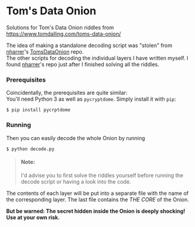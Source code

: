 # Tom's Data Onion
Solutions for Tom's Data Onion riddles from https://www.tomdalling.com/toms-data-onion/

The idea of making a standalone decoding script was "stolen" from [nharrer]'s [TomsDataOnion](https://github.com/nharrer/TomsDataOnion) repo.  
The other scripts for decoding the individual layers I have written myself.
I found [nharrer]'s repo just after I finished solving all the riddles.

### Prerequisites
Coincidentally, the prerequisites are quite similar:  
You'll need Python 3 as well as `pycryptdome`.
Simply install it with `pip`:

    $ pip install pycrptdome

### Running
Then you can easily decode the whole Onion by running

    $ python decode.py

> #### Note:
> I'd advise you to first solve the riddles yourself before running the decode script or having a look into the code.

The contents of each layer will be put into a separate file with the name of the corresponding layer.
The last file contains the *THE CORE* of the Onion.

**But be warned: The secret hidden inside the Onion is deeply shocking! Use at your own risk.**


[nharrer]: https://github.com/nharrer
